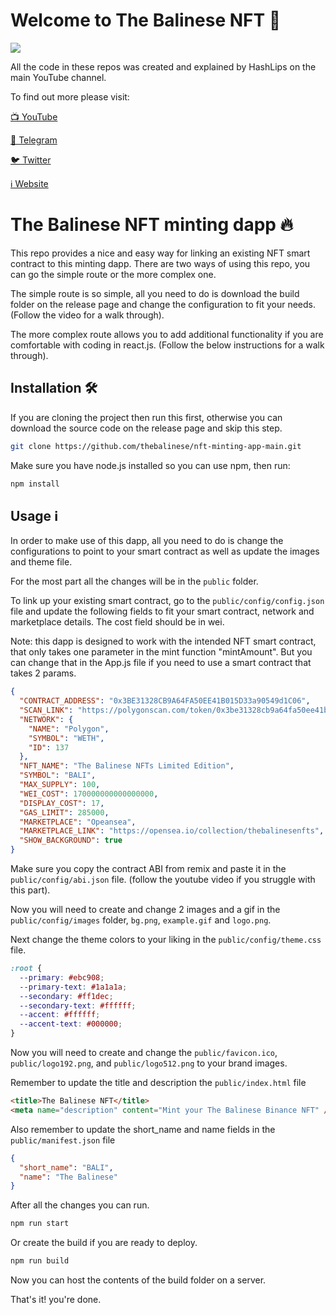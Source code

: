 # Welcome to The Balinese NFT 💎

![](https://github.com/thebalinese/nft-minting-app-main/blob/main/nft-minting-app-main/logo-blob.jpg)

All the code in these repos was created and explained by HashLips on the main YouTube channel.

To find out more please visit:

[📺 YouTube](https://youtube.com/channel/UCSJ9xFbqHDUQlV3kEUVTgpA)

[💬 Telegram](https://t.me/thebalinese)

[🐦 Twitter](https://twitter.com/thebalineseNFT)

[ℹ️ Website](https://thebalinesenft.netlify.app/)

# The Balinese NFT minting dapp 🔥

This repo provides a nice and easy way for linking an existing NFT smart contract to this minting dapp. There are two ways of using this repo, you can go the simple route or the more complex one.

The simple route is so simple, all you need to do is download the build folder on the release page and change the configuration to fit your needs. (Follow the video for a walk through).

The more complex route allows you to add additional functionality if you are comfortable with coding in react.js. (Follow the below instructions for a walk through).

## Installation 🛠️

If you are cloning the project then run this first, otherwise you can download the source code on the release page and skip this step.

```sh
git clone https://github.com/thebalinese/nft-minting-app-main.git
```

Make sure you have node.js installed so you can use npm, then run:

```sh
npm install
```

## Usage ℹ️

In order to make use of this dapp, all you need to do is change the configurations to point to your smart contract as well as update the images and theme file.

For the most part all the changes will be in the `public` folder.

To link up your existing smart contract, go to the `public/config/config.json` file and update the following fields to fit your smart contract, network and marketplace details. The cost field should be in wei.

Note: this dapp is designed to work with the intended NFT smart contract, that only takes one parameter in the mint function "mintAmount". But you can change that in the App.js file if you need to use a smart contract that takes 2 params.

```json
{
  "CONTRACT_ADDRESS": "0x3BE31328CB9A64FA50EE41B015D33a90549d1C06",
  "SCAN_LINK": "https://polygonscan.com/token/0x3be31328cb9a64fa50ee41b015d33a90549d1c06",
  "NETWORK": {
    "NAME": "Polygon",
    "SYMBOL": "WETH",
    "ID": 137
  },
  "NFT_NAME": "The Balinese NFTs Limited Edition",
  "SYMBOL": "BALI",
  "MAX_SUPPLY": 100,
  "WEI_COST": 170000000000000000,
  "DISPLAY_COST": 17,
  "GAS_LIMIT": 285000,
  "MARKETPLACE": "Opeansea",
  "MARKETPLACE_LINK": "https://opensea.io/collection/thebalinesenfts",
  "SHOW_BACKGROUND": true
}
```

Make sure you copy the contract ABI from remix and paste it in the `public/config/abi.json` file.
(follow the youtube video if you struggle with this part).

Now you will need to create and change 2 images and a gif in the `public/config/images` folder, `bg.png`, `example.gif` and `logo.png`.

Next change the theme colors to your liking in the `public/config/theme.css` file.

```css
:root {
  --primary: #ebc908;
  --primary-text: #1a1a1a;
  --secondary: #ff1dec;
  --secondary-text: #ffffff;
  --accent: #ffffff;
  --accent-text: #000000;
}
```

Now you will need to create and change the `public/favicon.ico`, `public/logo192.png`, and
`public/logo512.png` to your brand images.

Remember to update the title and description the `public/index.html` file

```html
<title>The Balinese NFT</title>
<meta name="description" content="Mint your The Balinese Binance NFT" />
```

Also remember to update the short_name and name fields in the `public/manifest.json` file

```json
{
  "short_name": "BALI",
  "name": "The Balinese"
}
```

After all the changes you can run.

```sh
npm run start
```

Or create the build if you are ready to deploy.

```sh
npm run build
```

Now you can host the contents of the build folder on a server.

That's it! you're done.
